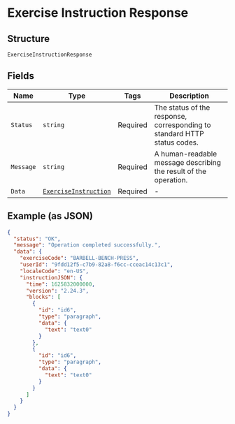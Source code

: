 
# Exercise Instruction Response

## Structure

`ExerciseInstructionResponse`

## Fields

| Name | Type | Tags | Description |
|  --- | --- | --- | --- |
| `Status` | `string` | Required | The status of the response, corresponding to standard HTTP status codes. |
| `Message` | `string` | Required | A human-readable message describing the result of the operation. |
| `Data` | [`ExerciseInstruction`](../../doc/models/exercise-instruction.md) | Required | - |

## Example (as JSON)

```json
{
  "status": "OK",
  "message": "Operation completed successfully.",
  "data": {
    "exerciseCode": "BARBELL-BENCH-PRESS",
    "userId": "9fdd12f5-c7b9-82a8-f6cc-cceac14c13c1",
    "localeCode": "en-US",
    "instructionJSON": {
      "time": 1625832000000,
      "version": "2.24.3",
      "blocks": [
        {
          "id": "id6",
          "type": "paragraph",
          "data": {
            "text": "text0"
          }
        },
        {
          "id": "id6",
          "type": "paragraph",
          "data": {
            "text": "text0"
          }
        }
      ]
    }
  }
}
```

